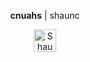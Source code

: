<div align="center">
<p><span style="font-weight:bold">cnuahs</span> | shaunc</p>
<a href="www.linkedin.com/in/shaun-cloherty" target="_blank" rel="nofollow">
<picture>
  <!-- Colour specs from https://primer.style/primitives/colors -->
  <source media="(prefers-color-scheme: dark)" srcset="https://cdn.simpleicons.org/linkedin/c9d1d9">
  <source media="(prefers-color-scheme: light)" srcset="https://cdn.simpleicons.org/linkedin/24292f">
  <img alt="Shaun Cloherty on LinkedIn" width="36px" src="https://cdn.simpleicons.org/linkedin.svg">
</picture>
</a>
</div>

<!-- details><summary style="font-style:italic">more...</summary>
Brief bio goes here.
</details -->

